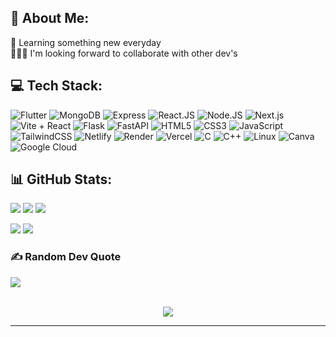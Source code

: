 ## 💫 About Me:
🌱 Learning something new everyday <br> 👨🏻‍💻 I'm looking forward to collaborate with other dev's

## 💻 Tech Stack:
![Flutter](https://img.shields.io/static/v1?style=for-the-badge&message=Flutter&color=E0234E&logo=Flutter&logoColor=FFFFFF&label=)
![MongoDB](https://img.shields.io/badge/mongodb-001E2B?style=for-the-badge&logo=mongodb&logoColor=00ED64)
![Express](https://img.shields.io/badge/Express.js-404D59?style=for-the-badge)
![React.JS](https://img.shields.io/badge/React.js-%2320232a.svg?style=for-the-badge&logo=react&logoColor=%2361DAFB)
![Node.JS](https://img.shields.io/badge/Node.js-43853D?style=for-the-badge&logo=node.js&logoColor=white)
![Next.js](https://img.shields.io/static/v1?style=for-the-badge&message=Next.js&color=000000&logo=Next.js&logoColor=FFFFFF&label=)
![Vite + React](https://img.shields.io/badge/vite%20+%20react-%23646CFF.svg?style=for-the-badge&logo=vite&logoColor=white)
![Flask](https://img.shields.io/badge/Flask-005571?style=for-the-badge&logo=flask)
![FastAPI](https://img.shields.io/badge/FastAPI-005571?style=for-the-badge&logo=fastapi)
![HTML5](https://img.shields.io/badge/html5-%23E34F26.svg?style=for-the-badge&logo=html5&logoColor=white)
![CSS3](https://img.shields.io/badge/css3-%231572B6.svg?style=for-the-badge&logo=css3&logoColor=white)
![JavaScript](https://img.shields.io/badge/javascript-%23323330.svg?style=for-the-badge&logo=javascript&logoColor=%23F7DF1E)
![TailwindCSS](https://img.shields.io/badge/tailwindcss-%2338B2AC.svg?style=for-the-badge&logo=tailwind-css&logoColor=white) 
![Netlify](https://img.shields.io/badge/netlify-%23000000.svg?style=for-the-badge&logo=netlify&logoColor=#00C7B7) 
![Render](https://img.shields.io/badge/Render-%46E3B7.svg?style=for-the-badge&logo=render&logoColor=white)
![Vercel](https://img.shields.io/badge/Vercel-000000?style=for-the-badge&logo=vercel&logoColor=white)
![C](https://img.shields.io/badge/c-%2300599C.svg?style=for-the-badge&logo=c&logoColor=white)
![C++](https://img.shields.io/badge/c++-%2300599C.svg?style=for-the-badge&logo=c%2B%2B&logoColor=white)
![Linux](https://img.shields.io/badge/Linux-FCC624?style=for-the-badge&logo=linux&logoColor=black)
![Canva](https://img.shields.io/badge/Canva-%2300C4CC.svg?style=for-the-badge&logo=Canva&logoColor=white)
![Google Cloud](https://img.shields.io/badge/Google%20Cloud-%234285F4.svg?style=for-the-badge&logo=google-cloud&logoColor=white)


## 📊 GitHub Stats:
![](http://github-profile-summary-cards.vercel.app/api/cards/profile-details?username=sudha2307&theme=radical)
![](http://github-profile-summary-cards.vercel.app/api/cards/repos-per-language?username=sudha2307&theme=moonlight)
![](http://github-profile-summary-cards.vercel.app/api/cards/most-commit-language?username=sudha2307&theme=moonlight)

![](https://github-readme-stats.vercel.app/api?username=sudha2307&theme=nightowl&hide_border=false&include_all_commits=false&count_private=false)
![](https://github-readme-streak-stats.herokuapp.com/?user=sudha2307&theme=nightowl&hide_border=false)<br/>

### ✍️ Random Dev Quote
![](https://quotes-github-readme.vercel.app/api?type=horizontal&theme=radical)

<br>

<div align="center">
<img src="https://komarev.com/ghpvc/?username=sudha2307&&style=for-the-badge" align="center" />
</div>

<hr>
